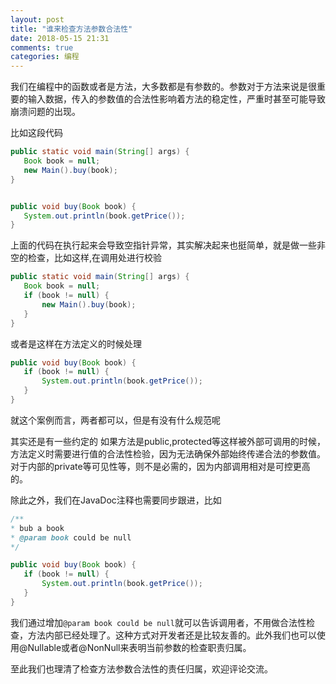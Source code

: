 ```yaml
---
layout: post
title: "谁来检查方法参数合法性"
date: 2018-05-15 21:31
comments: true
categories: 编程
---
```


我们在编程中的函数或者是方法，大多数都是有参数的。参数对于方法来说是很重要的输入数据，传入的参数值的合法性影响着方法的稳定性，严重时甚至可能导致崩溃问题的出现。

<!--more-->

比如这段代码
```java
public static void main(String[] args) {
   Book book = null;
   new Main().buy(book);
}


public void buy(Book book) {
   System.out.println(book.getPrice());
}

```

上面的代码在执行起来会导致空指针异常，其实解决起来也挺简单，就是做一些非空的检查，比如这样,在调用处进行校验
```java
public static void main(String[] args) {
   Book book = null;
   if (book != null) {
       new Main().buy(book);
   }
}
```

或者是这样在方法定义的时候处理
```java
public void buy(Book book) {
   if (book != null) {
       System.out.println(book.getPrice());
   }
}
```
就这个案例而言，两者都可以，但是有没有什么规范呢

其实还是有一些约定的
如果方法是public,protected等这样被外部可调用的时候，方法定义时需要进行值的合法性检验，因为无法确保外部始终传递合法的参数值。
对于内部的private等可见性等，则不是必需的，因为内部调用相对是可控更高的。


除此之外，我们在JavaDoc注释也需要同步跟进，比如
```java
/**
* bub a book
* @param book could be null
*/

public void buy(Book book) {
   if (book != null) {
       System.out.println(book.getPrice());
   }
}

```

我们通过增加`@param book could be null`就可以告诉调用者，不用做合法性检查，方法内部已经处理了。这种方式对开发者还是比较友善的。此外我们也可以使用@Nullable或者@NonNull来表明当前参数的检查职责归属。

至此我们也理清了检查方法参数合法性的责任归属，欢迎评论交流。

